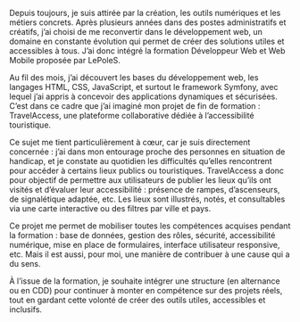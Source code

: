Depuis toujours, je suis attirée par la création, les outils numériques et les métiers concrets. Après plusieurs années dans des postes administratifs et créatifs, j’ai choisi de me reconvertir dans le développement web, un domaine en constante évolution qui permet de créer des solutions utiles et accessibles à tous. J’ai donc intégré la formation Développeur Web et Web Mobile proposée par LePoleS.

Au fil des mois, j’ai découvert les bases du développement web, les langages HTML, CSS, JavaScript, et surtout le framework Symfony, avec lequel j’ai appris à concevoir des applications dynamiques et sécurisées. C’est dans ce cadre que j’ai imaginé mon projet de fin de formation : TravelAccess, une plateforme collaborative dédiée à l’accessibilité touristique.

Ce sujet me tient particulièrement à cœur, car je suis directement concernée : j’ai dans mon entourage proche des personnes en situation de handicap, et je constate au quotidien les difficultés qu’elles rencontrent pour accéder à certains lieux publics ou touristiques. TravelAccess a donc pour objectif de permettre aux utilisateurs de publier les lieux qu’ils ont visités et d’évaluer leur accessibilité : présence de rampes, d’ascenseurs, de signalétique adaptée, etc. Les lieux sont illustrés, notés, et consultables via une carte interactive ou des filtres par ville et pays.

Ce projet me permet de mobiliser toutes les compétences acquises pendant la formation : base de données, gestion des rôles, sécurité, accessibilité numérique, mise en place de formulaires, interface utilisateur responsive, etc. Mais il est aussi, pour moi, une manière de contribuer à une cause qui a du sens.

À l’issue de la formation, je souhaite intégrer une structure (en alternance ou en CDD) pour continuer à monter en compétence sur des projets réels, tout en gardant cette volonté de créer des outils utiles, accessibles et inclusifs.